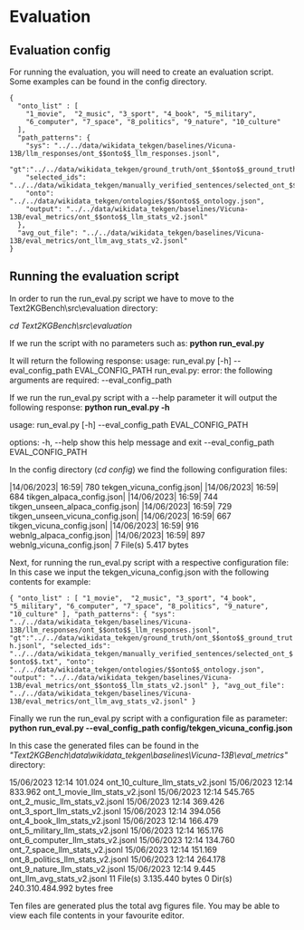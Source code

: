 # Evaluation

## Evaluation config
For running the evaluation, you will need to create an evaluation script. Some examples can be found in the config directory.


```
{
  "onto_list" : [
    "1_movie",  "2_music", "3_sport", "4_book", "5_military", 
    "6_computer", "7_space", "8_politics", "9_nature", "10_culture"
  ],
  "path_patterns": {
    "sys": "../../data/wikidata_tekgen/baselines/Vicuna-13B/llm_responses/ont_$$onto$$_llm_responses.jsonl",
    "gt":"../../data/wikidata_tekgen/ground_truth/ont_$$onto$$_ground_truth.jsonl",
    "selected_ids": "../../data/wikidata_tekgen/manually_verified_sentences/selected_ont_$$onto$$.txt",
    "onto": "../../data/wikidata_tekgen/ontologies/$$onto$$_ontology.json",
    "output": "../../data/wikidata_tekgen/baselines/Vicuna-13B/eval_metrics/ont_$$onto$$_llm_stats_v2.jsonl"
  },
  "avg_out_file": "../../data/wikidata_tekgen/baselines/Vicuna-13B/eval_metrics/ont_llm_avg_stats_v2.jsonl"
}
```

## Running the evaluation script
In order to run the run_eval.py script we have to move to the Text2KGBench\src\evaluation directory:

*cd Text2KGBench\src\evaluation*

If we run the script with no parameters such as:
**python run_eval.py**

It will return the following response:
usage: run_eval.py [-h] --eval_config_path EVAL_CONFIG_PATH
run_eval.py: error: the following arguments are required: --eval_config_path

If we run the run_eval.py script with a --help parameter it will output the following response:
**python run_eval.py -h**

usage: run_eval.py [-h] --eval_config_path EVAL_CONFIG_PATH

options:
  -h, --help            show this help message and exit
  --eval_config_path EVAL_CONFIG_PATH

In the config directory (*cd config*) we find the following configuration files:

|14/06/2023|  16:59|              780 tekgen_vicuna_config.json|
|14/06/2023|  16:59|               684 tikgen_alpaca_config.json|
|14/06/2023|  16:59|               744 tikgen_unseen_alpaca_config.json|
|14/06/2023|  16:59|              729 tikgen_unseen_vicuna_config.json|
|14/06/2023|  16:59|               667 tikgen_vicuna_config.json|
|14/06/2023|  16:59|               916 webnlg_alpaca_config.json|
|14/06/2023|  16:59|               897 webnlg_vicuna_config.json|
               7 File(s)          5.417 bytes
 
Next, for running the run_eval.py script with a respective configuration file:
In this case we input the tekgen_vicuna_config.json with the following contents for example:

`
{
  "onto_list" : [
    "1_movie",  "2_music", "3_sport", "4_book", "5_military", "6_computer", "7_space", "8_politics", "9_nature", "10_culture"
  ],
  "path_patterns": {
    "sys": "../../data/wikidata_tekgen/baselines/Vicuna-13B/llm_responses/ont_$$onto$$_llm_responses.jsonl",
    "gt":"../../data/wikidata_tekgen/ground_truth/ont_$$onto$$_ground_truth.jsonl",
    "selected_ids": "../../data/wikidata_tekgen/manually_verified_sentences/selected_ont_$$onto$$.txt",
    "onto": "../../data/wikidata_tekgen/ontologies/$$onto$$_ontology.json",
    "output": "../../data/wikidata_tekgen/baselines/Vicuna-13B/eval_metrics/ont_$$onto$$_llm_stats_v2.jsonl"
  },
  "avg_out_file": "../../data/wikidata_tekgen/baselines/Vicuna-13B/eval_metrics/ont_llm_avg_stats_v2.jsonl"
}
`

Finally we run the run_eval.py script with a configuration file as parameter:
**python run_eval.py --eval_config_path config/tekgen_vicuna_config.json**

In this case the generated files can be found in the *"Text2KGBench\data\wikidata_tekgen\baselines\Vicuna-13B\eval_metrics"* directory:

15/06/2023  12:14           101.024 ont_10_culture_llm_stats_v2.jsonl
15/06/2023  12:14           833.962 ont_1_movie_llm_stats_v2.jsonl
15/06/2023  12:14           545.765 ont_2_music_llm_stats_v2.jsonl
15/06/2023  12:14           369.426 ont_3_sport_llm_stats_v2.jsonl
15/06/2023  12:14           394.056 ont_4_book_llm_stats_v2.jsonl
15/06/2023  12:14           166.479 ont_5_military_llm_stats_v2.jsonl
15/06/2023  12:14           165.176 ont_6_computer_llm_stats_v2.jsonl
15/06/2023  12:14           134.760 ont_7_space_llm_stats_v2.jsonl
15/06/2023  12:14           151.169 ont_8_politics_llm_stats_v2.jsonl
15/06/2023  12:14           264.178 ont_9_nature_llm_stats_v2.jsonl
15/06/2023  12:14             9.445 ont_llm_avg_stats_v2.jsonl
              11 File(s)      3.135.440 bytes
               0 Dir(s)  240.310.484.992 bytes free

Ten files are generated plus the total avg figures file. You may be able to view each file contents in your favourite editor.
